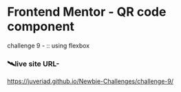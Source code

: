 # Frontend Mentor - QR code component

 challenge 9 -
 :: using flexbox


### 🛰️live site URL- 
 https://juveriad.github.io/Newbie-Challenges/challenge-9/
